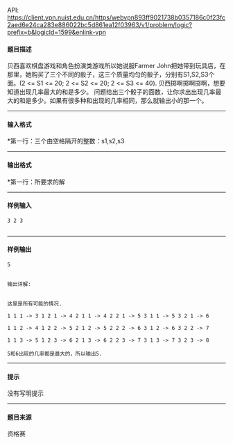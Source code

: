 API: https://client.vpn.nuist.edu.cn/https/webvpn893ff9021738b0357186c0f23fc2aed6e24ca283e886022bc5d861ea12f03963/v1/problem/logic?prefix=b&logicId=1599&enlink-vpn

#### 题目描述

贝西喜欢棋盘游戏和角色扮演类游戏所以她说服Farmer John把她带到玩具店，在那里，她购买了三个不同的骰子，这三个质量均匀的骰子，分别有S1,S2,S3个面。(2 <= S1 <= 20; 2 <= S2 <= 20; 2 <= S3 <= 40). 贝西掷啊掷啊掷啊，想要知道出现几率最大的和是多少。 问题给出三个骰子的面数，让你求出出现几率最大的和是多少。如果有很多种和出现的几率相同，那么就输出小的那一个。

---

#### 输入格式

\*第一行：三个由空格隔开的整数：s1,s2,s3

---

#### 输出格式

\*第一行：所要求的解

---

#### 样例输入
```
3 2 3


```

---

#### 样例输出
```
5


输出详解:


这里是所有可能的情况.

1 1 1 -> 3 1 2 1 -> 4 2 1 1 -> 4 2 2 1 -> 5 3 1 1 -> 5 3 2 1 -> 6

1 1 2 -> 4 1 2 2 -> 5 2 1 2 -> 5 2 2 2 -> 6 3 1 2 -> 6 3 2 2 -> 7

1 1 3 -> 5 1 2 3 -> 6 2 1 3 -> 6 2 2 3 -> 7 3 1 3 -> 7 3 2 3 -> 8

5和6出现的几率都是最大的，所以输出5.

```

---

#### 提示

没有写明提示

---

#### 题目来源

资格赛